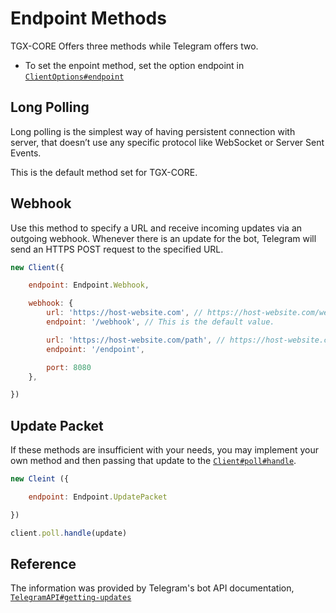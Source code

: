 # Endpoint Methods

TGX-CORE Offers three methods while Telegram offers two.

- To set the enpoint method, set the option endpoint in [`ClientOptions#endpoint`](../../documentation/interfaces/ClientOptions#endpoint-endpoint)

## Long Polling
Long polling is the simplest way of having persistent connection with server, that doesn’t use any specific protocol like WebSocket or Server Sent Events.

This is the default method set for TGX-CORE.

## Webhook
Use this method to specify a URL and receive incoming updates via an outgoing webhook. Whenever there is an update for the bot, Telegram will send an HTTPS POST request to the specified URL.

```js
new Client({

    endpoint: Endpoint.Webhook,

    webhook: {
        url: 'https://host-website.com', // https://host-website.com/webhook
        endpoint: '/webhook', // This is the default value.

        url: 'https://host-website.com/path', // https://host-website.com/path/endpoint
        endpoint: '/endpoint',

        port: 8080
    },

})
```

## Update Packet
If these methods are insufficient with your needs, you may implement your own method and then passing that update to the [`Client#poll#handle`](../../documentation/classes/PollManager#handle-update).

```js
new Cleint ({

    endpoint: Endpoint.UpdatePacket

})
```
```js
client.poll.handle(update)
```

## Reference
The information was provided by Telegram's bot API documentation, [`TelegramAPI#getting-updates`](https://core.telegram.org/bots/api#getting-updates)
